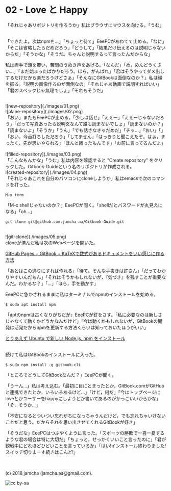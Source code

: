 

# 02 - Love と Happy

「それじゃあリポジトリを作ろうか」私はブラウザにマウスを向ける。「うむ」  

<br>  
「できたよ。次はnpmを…」「ちょっと待て」EeePCがあわてて止める。「なに」「そこは省略したらだめだろう」「どうして」「結果だけ伝えるのは説明じゃないからだ」「そうかな」「そうだ。ちゃんと説明するって言ったんだからな」  

私は両手で頭を覆い，苦悶のうめき声をあげる。「なんだ」「め，めんどうくさい…」「まだ始まったばかりだろう。ほら，がんばれ」「君はそうやってダメ出しするだけだから楽だろうけどさぁ」「そんなにGitBookは面倒なのか？」私は顔を振る。「説明の画像作るのが面倒なの」「それじゃあ動画で説明すればいい」「君のスペックじゃ無理でしょ」「それもそうだ」  

<br>  
![new-repository](./images/01.png)  

<br>  
![plane-repository](./images/02.png)  

<br>  
「おい」またもEeePCが止める。「少しは話せ」「えぇー」「えぇーじゃないだろう」「だって写真あったら説明文なんて誰も読まないでしょ」「読まないのか？」「読まないよ」「そうか」「うん」「でも話さなきゃだめだ」「チッ…」「おい」「」「おい，今舌打ちしただろう」「してません」「はっきりと聞こえたぞ。はぁ，まったく，先が思いやられる」「ほんと困ったもんです」「お前に言ってるんだよ」  

<br>  
<br>  
![filled-repository](./images/03.png)  

<br>  
「こんなもんかな」「うむ」私は内容を確認すると "Create repository" をクリックした。Gitbook-Guideという名のリポジトリが作成される。  

<br>  
![created-repository](./images/04.png)  

<br>  
「それじゃあこれを自分のパソコンにcloneしようか」私はemacsで次のコマンドを打った。  

    M-x term

「M-x shellじゃないのか？」EeePCが聞く。「shellだとパスワードが丸見えになる」「oh&#x2026;」  

    git clone git@github.com:jamcha-aa/Gitbook-Guide.git

<br>  
![git-clone](./images/05.png)  

<br>  
cloneが済んだ私は次のWebページを開いた。  

[GitHub Pages + GitBook + KaTeXで数式があるドキュメントをいい感じに作る方法](http://mizukami234.hateblo.jp/entry/github-pages-gitbook-katex-example)  

「あとはこの通りにすれば作れる」「待て。そんな手抜きは許さん」「だってわかりやすいんだもん」「それはそうかもしれないが，『気づき』を残すことが重要なんだ。わかるな？」「…」「ほら，手を動かす」  

EeePCに急かされるままに私はターミナルでnpmのインストールを始める。  

    $ sudo apt install npm

「aptのnpmは古くなりがちだが」EeePCが釘をさす。「私に必要なのは新しさじゃなくて動くかどうかなんだけど」「今は動くかもしれないが，GitBookの開発は活発だからnpmを更新する方法くらいは知っておいたほうがいい」  

[とりあえず Ubuntu で新しい Node.js, npm をインストール](https://qiita.com/kerupani129/items/60ee8c8becc2fe9f0d28)  

<br>  
続けて私はGitBookのインストールに入った。  

    $ sudo npm install -g gitbook-cli

「ところでどうしてGitBookなんだ？」EeePCが聞く。  

「うーん…」私は考え込む。「最初に目にとまったとか，GitBook.comがGitHubと連携できたとか，いろいろあるけど…」「けど，何だ」「今はトップページにloveとかユーザーをhappyにしようとか書いてあるのがかっこいいからかな」「そ，そうか…」  

「不安になるとついつい忘れがちになっちゃうんだけど，でも忘れちゃいけないことだと思う。だからそれを思い出させてくれるGitBookが好き」  

「そうだな」EeePCはつぶやくように言った。「スポーツの勝敗で一喜一憂するような君の場合は特に大切だ」「ちょっと，せっかくいいこと言ったのに」「君が観戦中にどれほどひどいことを言っているか」「はい!インストール終わりました!スイッチ切りまーす続きはこんど!」  

<br>  
<br>  
(c) 2018 jamcha (jamcha.aa@gmail.com).  

![cc by-sa](https://i.creativecommons.org/l/by-sa/4.0/88x31.png)  

